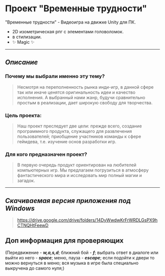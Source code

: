 # Проект "Временные трудности"

"Временные трудности" - Видеоигра на движке Unity для ПК.

- 2D изометрическая рпг с элементами головоломок.
- в стилизации.
- ✨ Magic ✨

---
## _Описание_

### Почему мы выбрали именно эту тему?
>Несмотря на переполненность рынка инди-игр, в данной сфере так или иначе ценятся оригинальность идеи и качество исполнения. А выбранный нами жанр, будучи сравнительно простым в реализации, дает широкую свободу для творчества.

### Цель проекта:
>Наш проект преследует две цели:  прежде всего, создание программного продукта, служащего для развлечения пользователей; приобщение участников команды к сфере геймдева, т.е. изучение основ разработки игр.

### Для кого предназначен проект?

>В первую очередь продукт ориентирован на любителей компьютерных игр. Мы предлагаем погрузиться в атмосферу фантастического мира и исследовать мир полный магии и загадок.

---
## _Скачиваемая версия приложения под Windows_
>https://drive.google.com/drive/folders/14DyWwdwKrFrWRDLGsPX9hCTNQHtFeewD

## Доп информация для проверяющих
(Передвижение - ***w,a,s,d***;  ближний бой - ***f***; выбрать ответ в диалоге или выйти из него - ***space***; меню, пауза - ***escape***; если подойти к двери то можно вернуться в меню; вся музыка в игре была специально выкручена до самого нуля;)


